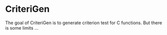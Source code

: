 # CriteriGen
The goal of CriteriGen is to generate criterion test for C functions. But there is some limits ...
